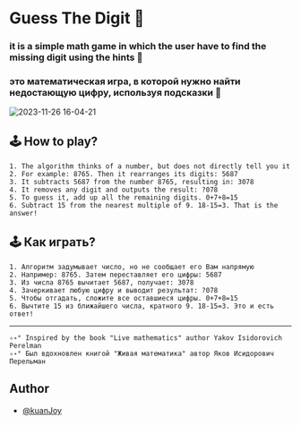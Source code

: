 # Guess The Digit 🎲
### it is a simple math game in which the user have to find the missing digit using the hints 🧐

### это математическая игра, в которой  нужно найти недостающую цифру, используя подсказки 🧐

![2023-11-26 16-04-21](https://github.com/kuanJoy/guess-the-digit/assets/121744592/1e6b2442-1ce0-4ecc-8803-0adc4cf320e6)

## 🕹️ How to play?

    1. The algorithm thinks of a number, but does not directly tell you it
    2. For example: 8765. Then it rearranges its digits: 5687
    3. It subtracts 5687 from the number 8765, resulting in: 3078
    4. It removes any digit and outputs the result: ?078
    5. To guess it, add up all the remaining digits. 0+7+8=15
    6. Subtract 15 from the nearest multiple of 9. 18-15=3. That is the answer!

## 🕹️ Как играть?

    1. Алгоритм задумывает число, но не сообщает его Вам напрямую 
    2. Например: 8765. Затем переставляет его цифры: 5687
    3. Из числа 8765 вычитает 5687, получает: 3078
    4. Зачеркивает любую цифру и выводит результат: ?078
    5. Чтобы отгадать, сложите все оставшиеся цифры. 0+7+8=15
    6. Вычтите 15 из ближайшего числа, кратного 9. 18-15=3. Это и есть ответ!

----------------------------------------------------------------------------
    ✧˖° Inspired by the book "Live mathematics" author Yakov Isidorovich Perelman
    ✧˖° Был вдохновлен книгой "Живая математика" автор Яков Исидорович Перельман

## Author
- [@kuanJoy](https://www.github.com/kuanJoy)



